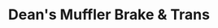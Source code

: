 ---
title: "Dean's Muffler Brake & Trans"
url: /ellensburg/deans-muffler-brake-und-trans/
shop: Autowerkstatt
---